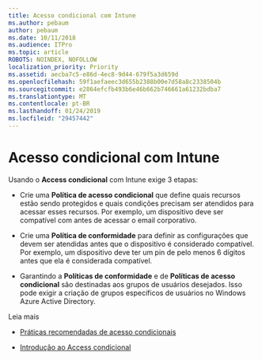 ```yaml
---
title: Acesso condicional com Intune
ms.author: pebaum
author: pebaum
ms.date: 10/11/2018
ms.audience: ITPro
ms.topic: article
ROBOTS: NOINDEX, NOFOLLOW
localization_priority: Priority
ms.assetid: aecba7c5-e86d-4ec8-9d44-679f5a3d659d
ms.openlocfilehash: 59f1aefaeec3d655b2388b00e7d58a8c2338504b
ms.sourcegitcommit: e2864efcfb493b6e46b662b746661a61232bdba7
ms.translationtype: MT
ms.contentlocale: pt-BR
ms.lasthandoff: 01/24/2019
ms.locfileid: "29457442"
---
```

# <a name="conditional-access-with-intune"></a>Acesso condicional com Intune

Usando o **Access condicional** com Intune exige 3 etapas: 
  
- Crie uma **Política de acesso condicional** que define quais recursos estão sendo protegidos e quais condições precisam ser atendidos para acessar esses recursos. Por exemplo, um dispositivo deve ser compatível com antes de acessar o email corporativo. 
    
- Crie uma **Política de conformidade** para definir as configurações que devem ser atendidas antes que o dispositivo é considerado compatível. Por exemplo, um dispositivo deve ter um pin de pelo menos 6 dígitos antes que ela é considerada compatível. 
    
- Garantindo a **Políticas de conformidade** e de **Políticas de acesso condicional** são destinadas aos grupos de usuários desejados. Isso pode exigir a criação de grupos específicos de usuários no Windows Azure Active Directory. 
    
Leia mais
  
- [Práticas recomendadas de acesso condicionais](https://docs.microsoft.com/en-us/azure/active-directory/conditional-access/best-practices)
    
- [Introdução ao Access condicional](https://docs.microsoft.com/en-us/azure/active-directory/active-directory-conditional-access-azure-portal-get-started)
    

